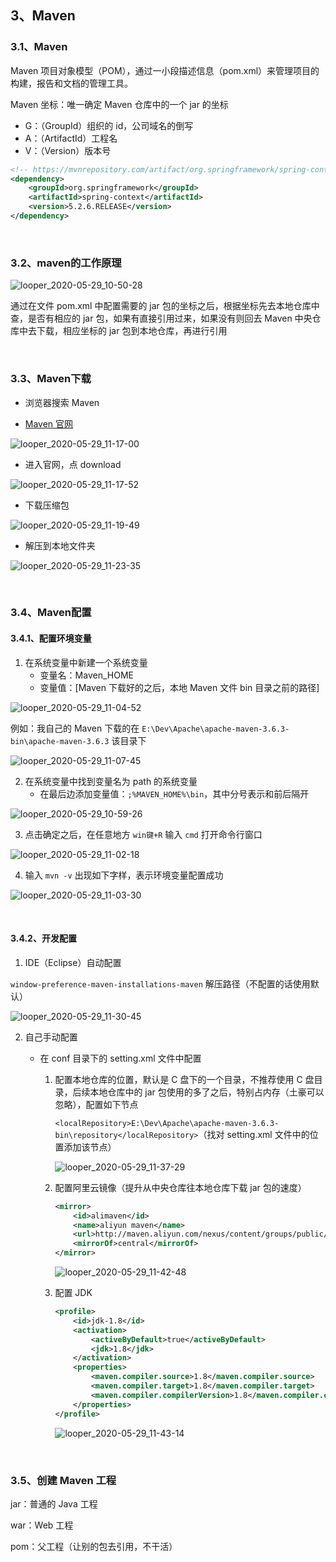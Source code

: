 ## 3、Maven

### 3.1、Maven

Maven 项目对象模型（POM），通过一小段描述信息（pom.xml）来管理项目的构建，报告和文档的管理工具。

Maven 坐标：唯一确定 Maven 仓库中的一个 jar 的坐标

* G：（GroupId）组织的 id，公司域名的倒写
* A：（ArtifactId）工程名
* V：（Version）版本号

~~~xml
<!-- https://mvnrepository.com/artifact/org.springframework/spring-context -->
<dependency>
    <groupId>org.springframework</groupId>
    <artifactId>spring-context</artifactId>
    <version>5.2.6.RELEASE</version>
</dependency>
~~~

<br>

### 3.2、maven的工作原理

![looper_2020-05-29_10-50-28](E:/1.soft/personalNotes/Spring/image/looper_2020-05-29_10-50-28.png)

通过在文件 pom.xml 中配置需要的 jar 包的坐标之后，根据坐标先去本地仓库中查，是否有相应的 jar 包，如果有直接引用过来，如果没有则回去 Maven 中央仓库中去下载，相应坐标的 jar 包到本地仓库，再进行引用

<br>

### 3.3、Maven下载

* 浏览器搜索 Maven

* [Maven 官网](https://maven.apache.org)

![looper_2020-05-29_11-17-00](E:/1.soft/personalNotes/Spring/image/looper_2020-05-29_11-17-00.png)

* 进入官网，点 download

![looper_2020-05-29_11-17-52](E:/1.soft/personalNotes/Spring/image/looper_2020-05-29_11-17-52.png)

* 下载压缩包

![looper_2020-05-29_11-19-49](E:/1.soft/personalNotes/Spring/image/looper_2020-05-29_11-19-49.png)

* 解压到本地文件夹

![looper_2020-05-29_11-23-35](E:/1.soft/personalNotes/Spring/image/looper_2020-05-29_11-23-35.png)

<br>

### 3.4、Maven配置

#### 3.4.1、配置环境变量

1. 在系统变量中新建一个系统变量
   * 变量名：Maven_HOME
   * 变量值：[Maven 下载好的之后，本地 Maven 文件 bin 目录之前的路径]

![looper_2020-05-29_11-04-52](E:\1.soft\personalNotes\Spring\image\looper_2020-05-29_11-04-52.png)

例如：我自己的 Maven 下载的在 `E:\Dev\Apache\apache-maven-3.6.3-bin\apache-maven-3.6.3` 该目录下

![looper_2020-05-29_11-07-45](E:\1.soft\personalNotes\Spring\image\looper_2020-05-29_11-07-45.png)

2. 在系统变量中找到变量名为 path 的系统变量
   * 在最后边添加变量值：`;%MAVEN_HOME%\bin`，其中分号表示和前后隔开

![looper_2020-05-29_10-59-26](E:\1.soft\personalNotes\Spring\image\looper_2020-05-29_10-59-26.png)

3. 点击确定之后，在任意地方 `win键+R` 输入 `cmd` 打开命令行窗口

![looper_2020-05-29_11-02-18](E:\1.soft\personalNotes\Spring\image\looper_2020-05-29_11-02-18.png)

4. 输入 `mvn -v` 出现如下字样，表示环境变量配置成功

![looper_2020-05-29_11-03-30](E:\1.soft\personalNotes\Spring\image\looper_2020-05-29_11-03-30.png)

<br>

#### 3.4.2、开发配置

1. IDE（Eclipse）自动配置

`window-preference-maven-installations-maven` 解压路径（不配置的话使用默认）

![looper_2020-05-29_11-30-45](E:/1.soft/personalNotes/Spring/image/looper_2020-05-29_11-30-45.png)

2. 自己手动配置

   * 在 conf 目录下的 setting.xml 文件中配置

     1. 配置本地仓库的位置，默认是 C 盘下的一个目录，不推荐使用 C 盘目录，后续本地仓库中的 jar 包使用的多了之后，特别占内存（土豪可以忽略），配置如下节点

        `<localRepository>E:\Dev\Apache\apache-maven-3.6.3-bin\repository</localRepository>`（找对 setting.xml 文件中的位置添加该节点）

        ![looper_2020-05-29_11-37-29](E:/1.soft/personalNotes/Spring/image/looper_2020-05-29_11-37-29.png)

     2. 配置阿里云镜像（提升从中央仓库往本地仓库下载 jar 包的速度）

        ~~~xml
        <mirror>
        	<id>alimaven</id>
        	<name>aliyun maven</name>
        	<url>http://maven.aliyun.com/nexus/content/groups/public/</url>
        	<mirrorOf>central</mirrorOf>        
        </mirror>
        ~~~

        ![looper_2020-05-29_11-42-48](E:/1.soft/personalNotes/Spring/image/looper_2020-05-29_11-42-48.png)

     3. 配置 JDK

        ~~~xml
        <profile>    
        	<id>jdk-1.8</id>    
        	<activation>    
        		<activeByDefault>true</activeByDefault>    
        		<jdk>1.8</jdk>    
        	</activation>    
        	<properties>    
        		<maven.compiler.source>1.8</maven.compiler.source>    
        		<maven.compiler.target>1.8</maven.compiler.target>
        		<maven.compiler.compilerVersion>1.8</maven.compiler.compilerVersion> 
        	</properties>    
        </profile>
        ~~~

        ![looper_2020-05-29_11-43-14](E:/1.soft/personalNotes/Spring/image/looper_2020-05-29_11-43-14.png)

<br>

### 3.5、创建 Maven 工程

jar：普通的 Java 工程

war：Web 工程

pom：父工程（让别的包去引用，不干活）

<br>







